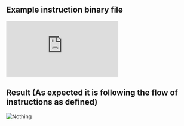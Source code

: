 ## Example instruction binary file  

![Example instruction binary](https://github.com/CHIRANJEET1729DAS/CHACHA_32-bit-computer/blob/main/Complete_cpu/instructions.txt)

## Result (As expected it is following the flow of instructions as defined)

![Nothing](https://github.com/CHIRANJEET1729DAS/CHACHA_32-bit-computer/blob/main/Complete_cpu/result_1.png)

